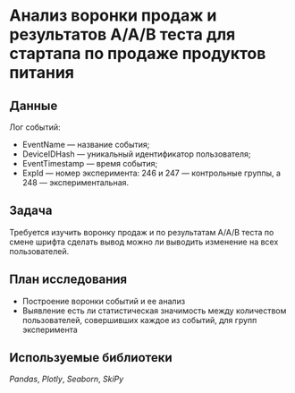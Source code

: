 # Анализ воронки продаж и результатов A/A/B теста для стартапа по продаже продуктов питания


## Данные

Лог событий:  
- EventName — название события;  
- DeviceIDHash — уникальный идентификатор пользователя;  
- EventTimestamp — время события;  
- ExpId — номер эксперимента: 246 и 247 — контрольные группы, а 248 — экспериментальная.

## Задача

Требуется изучить воронку продаж и по результатам A/A/B теста по смене шрифта сделать вывод можно ли выводить
изменение на всех пользователей. 

## План исследования

- Построение воронки событий и ее анализ
- Выявление есть ли статистическая значимость между количеством пользователей, совершивших каждое из событий, для групп эксперимента

## Используемые библиотеки

*Pandas*, *Plotly*, *Seaborn*, *SkiPy*
